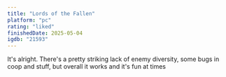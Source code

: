 ```yaml
---
title: "Lords of the Fallen"
platform: "pc"
rating: "liked"
finishedDate: 2025-05-04
igdb: "21593"
---
```


It's alright. There's a pretty striking lack of enemy diversity, some bugs in coop and stuff, but overall it works and it's fun at times
